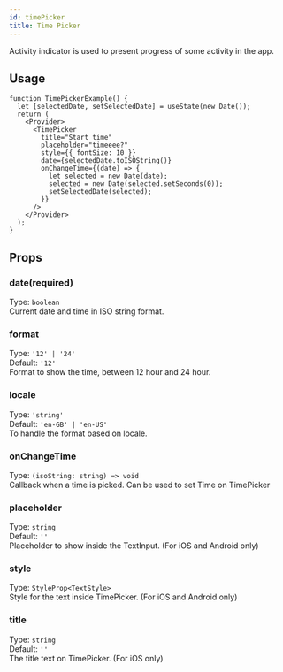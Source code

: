 ```yaml
---
id: timePicker
title: Time Picker
---
```


Activity indicator is used to present progress of some activity in the app.

## Usage

```tsx live
function TimePickerExample() {
  let [selectedDate, setSelectedDate] = useState(new Date());
  return (
    <Provider>
      <TimePicker
        title="Start time"
        placeholder="timeeee?"
        style={{ fontSize: 10 }}
        date={selectedDate.toISOString()}
        onChangeTime={(date) => {
          let selected = new Date(date);
          selected = new Date(selected.setSeconds(0));
          setSelectedDate(selected);
        }}
      />
    </Provider>
  );
}
```

## Props

### date(required)

Type: `boolean`  
Current date and time in ISO string format.

### format

Type: `'12' | '24'`  
Default: `'12'`  
Format to show the time, between 12 hour and 24 hour.

### locale

Type: `'string'`  
Default: `'en-GB' | 'en-US'`  
To handle the format based on locale.

### onChangeTime

Type: `(isoString: string) => void`  
Callback when a time is picked. Can be used to set Time on TimePicker

### placeholder

Type: `string`  
Default: `''`  
Placeholder to show inside the TextInput. (For iOS and Android only)

### style

Type: `StyleProp<TextStyle>`  
Style for the text inside TimePicker. (For iOS and Android only)

### title

Type: `string`  
Default: `''`  
The title text on TimePicker. (For iOS only)
